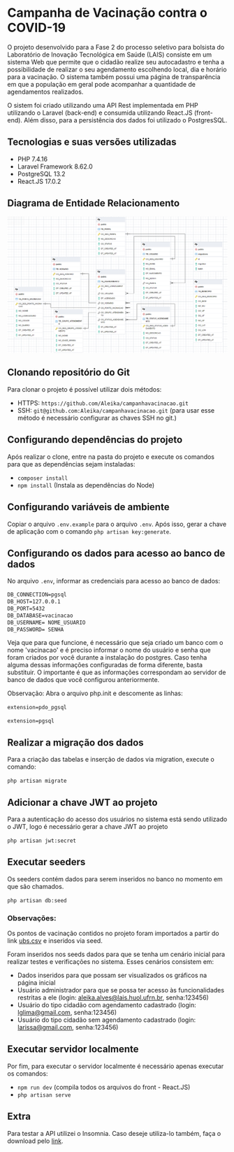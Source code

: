 # Campanha de Vacinação contra o COVID-19
O projeto desenvolvido para a Fase 2 do processo seletivo para bolsista do Laboratório de Inovação Tecnológica em Saúde (LAIS) consiste em um sistema Web que permite que o cidadão realize seu autocadastro e tenha a possibilidade de realizar o seu agendamento escolhendo local, dia e horário para a vacinação. O sistema também possui uma página de transparência em que a população em geral pode acompanhar a quantidade de agendamentos realizados. 

O sistem foi criado utilizando uma API Rest implementada em PHP utilizando o Laravel (back-end) e consumida utilizando React.JS (front-end). Além disso, para a persistência dos dados foi utilizado o PostgresSQL.

## Tecnologias e suas versões utilizadas
- PHP 7.4.16
- Laravel Framework 8.62.0
- PostgreSQL 13.2
- React.JS 17.0.2

## Diagrama de Entidade Relacionamento
<img src="https://github.com/Aleika/campanhavacinacao/blob/main/database/modelagem%20do%20banco.png">

## Clonando repositório do Git
Para clonar o projeto é possível utilizar dois métodos:
- HTTPS: `https://github.com/Aleika/campanhavacinacao.git`
- SSH: `git@github.com:Aleika/campanhavacinacao.git` (para usar esse método é necessário configurar as chaves SSH no git.)

## Configurando dependências do projeto
Após realizar o clone, entre na pasta do projeto e execute os comandos para que as dependências sejam instaladas:

- ```composer install```
- ```npm install``` (Instala as dependências do Node)

## Configurando variáveis de ambiente
Copiar o arquivo `.env.example` para o arquivo `.env`. Após isso, gerar a chave de aplicação com o comando `php artisan key:generate`.

## Configurando os dados para acesso ao banco de dados
No arquivo `.env`, informar as credenciais para acesso ao banco de dados:

```
DB_CONNECTION=pgsql
DB_HOST=127.0.0.1
DB_PORT=5432
DB_DATABASE=vacinacao
DB_USERNAME= NOME_USUARIO
DB_PASSWORD= SENHA
```
Veja que para que funcione, é necessário que seja criado um banco com o nome 'vacinacao' e é preciso informar o nome do usuário e senha que foram criados por você durante a instalação do postgres. Caso tenha alguma dessas informações configuradas de forma diferente, basta substituir. O importante é que as informações correspondam ao servidor de banco de dados que você configurou anteriormente.

Observação: Abra o arquivo php.init e descomente as linhas:

```extension=pdo_pgsql```

```extension=pgsql```

## Realizar a migração dos dados
Para a criação das tabelas e inserção de dados via migration, execute o comando:

```php artisan migrate```

## Adicionar a chave JWT ao projeto
Para a autenticação do acesso dos usuários no sistema está sendo utilizado o JWT, logo é necessário gerar a chave JWT ao projeto

 ``` php artisan jwt:secret ```

## Executar seeders
Os seeders contém dados para serem inseridos no banco no momento em que são chamados.

```php artisan db:seed ```

### Observações:  

Os pontos de vacinação contidos no projeto foram importados a partir do link [ubs.csv](http://repositorio.dados.gov.br/saude/unidades-saude/unidade-basica-saude/ubs.csv) e inseridos via seed.

 Foram inseridos nos seeds dados para que se tenha um cenário inicial para realizar testes e verificações no sistema. Esses cenários consistem em:
 - Dados inseridos para que possam ser visualizados os gráficos na página inicial
 - Usuário administrador para que se possa ter acesso às funcionalidades restritas a ele (login: aleika.alves@lais.huol.ufrn.br, senha:123456)
 - Usuário do tipo cidadão com agendamento cadastrado (login: lglima@gmail.com, senha:123456)
 - Usuário do tipo cidadão sem agendamento cadastrado (login: larissa@gmail.com, senha:123456)


## Executar servidor localmente
Por fim, para executar o servidor localmente é necessário apenas executar os comandos:

- ``` npm run dev ``` (compila todos os arquivos do front - React.JS)
- ```php artisan serve ```

## Extra
Para testar a API utilizei o Insomnia. Caso deseje utiliza-lo também, faça o download pelo [link](https://insomnia.rest/). 
